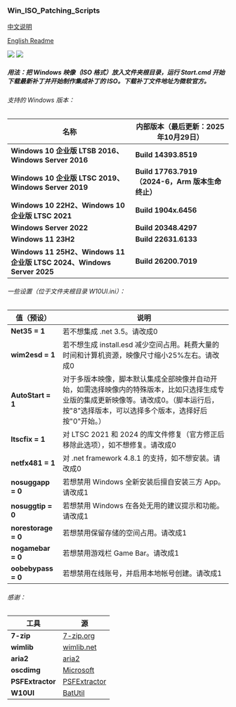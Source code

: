 ### Win_ISO_Patching_Scripts

[中文说明](https://github.com/adavak/Win_ISO_Patching_Scripts/blob/master/README_cn.md)

[English Readme](https://github.com/adavak/Win_ISO_Patching_Scripts/blob/master/README.md)

<a href="https://github.com/adavak/Win_ISO_Patching_Scripts/releases/latest"><img src="https://img.shields.io/github/v/release/adavak/Win_ISO_Patching_Scripts"></a>
<a href="https://github.com/adavak/Win_ISO_Patching_Scripts/releases/latest"><img src="https://img.shields.io/github/release-date-pre/adavak/Win_ISO_Patching_Scripts"></a>

##### 用法：把 Windows 映像（ISO 格式）放入文件夹根目录，运行 Start.cmd 开始下载最新补丁并开始制作集成补丁的 ISO。下载补丁文件地址为微软官方。

###### 支持的 Windows 版本：

|名称|内部版本（最后更新：2025年10月29日）|
|---|---|
|**Windows 10 企业版 LTSB 2016、Windows Server 2016**|**Build 14393.8519**|
|**Windows 10 企业版 LTSC 2019、Windows Server 2019**|**Build 17763.7919（2024-6，Arm 版本生命终止）**|
|**Windows 10 22H2、Windows 10 企业版 LTSC 2021**|**Build 1904x.6456**|
|**Windows Server 2022**|**Build 20348.4297**|
|**Windows 11 23H2**|**Build 22631.6133**|
|**Windows 11 25H2、Windows 11 企业版 LTSC 2024、Windows Server 2025**|**Build 26200.7019**|

###### 一些设置（位于文件夹根目录 W10UI.ini）：
|值（预设）|说明|
|---|---|
|**Net35 = 1**|若不想集成 .net 3.5。请改成0|
|**wim2esd = 1**|若不想生成 install.esd 减少空间占用。耗费大量的时间和计算机资源，映像尺寸缩小25%左右。请改成0|
|**AutoStart = 1**|对于多版本映像，脚本默认集成全部映像并自动开始，如需选择映像内的特殊版本，比如只选择生成专业版的集成更新映像等。请改成0。（脚本运行后，按"8"选择版本，可以选择多个版本，选择好后按"0"开始。）|
|**ltscfix = 1**|对 LTSC 2021 和 2024 的库文件修复（官方修正后移除此选项），如不想修复。请改成0|
|**netfx481 = 1**|对 .net framework 4.8.1 的支持，如不想安装。请改成0|
|**nosuggapp = 0**|若想禁用 Windows 全新安装后擅自安装三方 App。请改成1|
|**nosuggtip = 0**|若想禁用 Windows 在各处无用的建议提示和功能。请改成1|
|**norestorage = 0**|若想禁用保留存储的空间占用。请改成1|
|**nogamebar = 0**|若想禁用游戏栏 Game Bar。请改成1|
|**oobebypass = 0**|若想禁用在线账号，并启用本地帐号创建。请改成1|

###### 感谢：
|工具|源|
|---|---|
|**7-zip**|[7-zip.org](https://www.7-zip.org)|
|**wimlib**|[wimlib.net](https://wimlib.net)|
|**aria2**|[aria2](https://github.com/aria2/aria2)|
|**oscdimg**|[Microsoft](https://learn.microsoft.com/en-us/windows-hardware/manufacture/desktop/oscdimg-command-line-options)|
|**PSFExtractor**|[PSFExtractor](https://github.com/Secant1006/PSFExtractor)|
|**W10UI**|[BatUtil](https://github.com/abbodi1406/BatUtil)|
